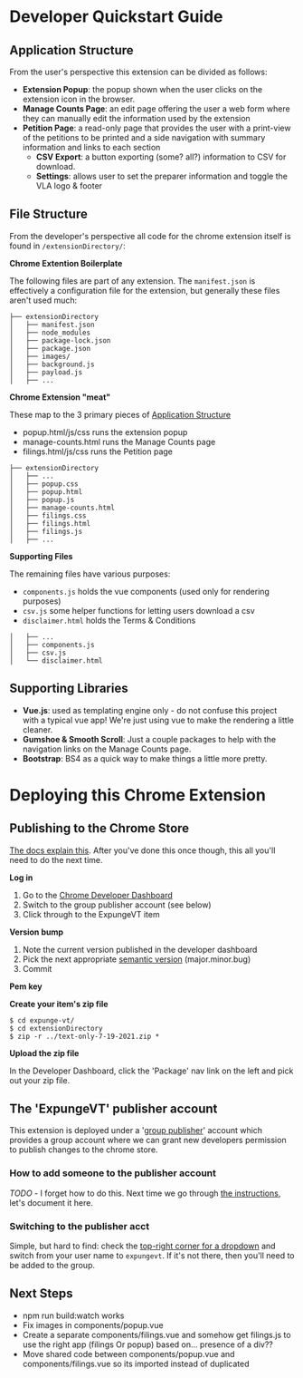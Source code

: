 # Developer Quickstart Guide

## Application Structure

From the user's perspective this extension can be divided as follows:

- **Extension Popup**: the popup shown when the user clicks on the extension icon in the browser.
- **Manage Counts Page**: an edit page offering the user a web form where they can manually edit the information used by the extension
- **Petition Page**: a read-only page that provides the user with a print-view of the petitions to be printed and a side navigation with summary information and links to each section
  - **CSV Export**: a button exporting (some? all?) information to CSV for download.
  - **Settings**: allows user to set the preparer information and toggle the VLA logo & footer

## File Structure

From the developer's perspective all code for the chrome extension itself is found in `/extensionDirectory/`:

**Chrome Extention Boilerplate**

The following files are part of any extension. The `manifest.json` is effectively a configuration file for the extension, but generally these files aren't used much:

```
├── extensionDirectory
│   ├── manifest.json
│   ├── node_modules
│   ├── package-lock.json
│   ├── package.json
│   ├── images/
│   ├── background.js
│   ├── payload.js
│   ├── ...
```

**Chrome Extension "meat"**

These map to the 3 primary pieces of [Application Structure](#application-structure)

- popup.html/js/css runs the extension popup
- manage-counts.html runs the Manage Counts page
- filings.html/js/css runs the Petition page

```
├── extensionDirectory
│   ├── ...
│   ├── popup.css
│   ├── popup.html
│   ├── popup.js
│   ├── manage-counts.html
│   ├── filings.css
│   ├── filings.html
│   ├── filings.js
│   ├── ...
```

**Supporting Files**

The remaining files have various purposes:

- `components.js` holds the vue components (used only for rendering purposes)
- `csv.js` some helper functions for letting users download a csv
- `disclaimer.html` holds the Terms & Conditions

```
│   ├── ...
│   ├── components.js
│   ├── csv.js
│   └── disclaimer.html
```

## Supporting Libraries

- **Vue.js**: used as templating engine only - do not confuse this project with a typical vue app! We're just using vue to make the rendering a little cleaner.
- **Gumshoe & Smooth Scroll**: Just a couple packages to help with the navigation links on the Manage Counts page.
- **Bootstrap**: BS4 as a quick way to make things a little more pretty.

# Deploying this Chrome Extension

## Publishing to the Chrome Store
[The docs explain this](https://developer.chrome.com/docs/webstore/publish/). After you've done this once though, this all you'll need to do the next time.

**Log in**

1. Go to the [Chrome Developer Dashboard](https://chrome.google.com/webstore/devconsole)
2. Switch to the group publisher account (see below)
3. Click through to the ExpungeVT item

**Version bump**

1. Note the current version published in the developer dashboard
2. Pick the next appropriate [semantic version](https://semver.org/) (major.minor.bug)
3. Commit

**Pem key**

**Create your item's zip file** 
```
$ cd expunge-vt/
$ cd extensionDirectory
$ zip -r ../text-only-7-19-2021.zip *
```

**Upload the zip file**

In the Developer Dashboard, click the 'Package' nav link on the left and pick out your zip file.



## The 'ExpungeVT' publisher account
This extension is deployed under a '[group publisher](https://developer.chrome.com/docs/webstore/group-publishers/)' account which provides a group account where we can grant new developers permission to publish changes to the chrome store. 

### How to add someone to the publisher account
_TODO_ - I forget how to do this. Next time we go through [the instructions](https://developer.chrome.com/docs/webstore/group-publishers/), let's document it here.

### Switching to the publisher acct
Simple, but hard to find: check the [top-right corner for a dropdown](https://developer.chrome.com/docs/webstore/group-publishers/) and switch from your user name to  `expungevt`. If it's not there, then you'll need to be added to the group.

## Next Steps

* npm run build:watch works
* Fix images in components/popup.vue
* Create a separate components/filings.vue and somehow get filings.js to use the right app (filings Or popup) based on... presence of a div??
* Move shared code between components/popup.vue and components/filings.vue so its imported instead of duplicated
